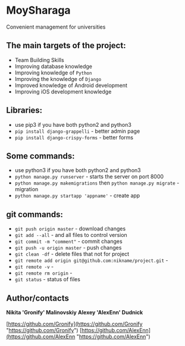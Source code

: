 # MoySharaga

 Convenient management for universities

## The main targets of the project:
* Team Building Skills
* Improving database knowledge
* Improving knowledge of `Python`
* Improving the knowledge of `Django`
* Improved knowledge of Android development
* Improving iOS development knowledge

## Libraries:
 * use pip3 if you have both python2 and python3
 * `pip install django-grappelli` - better admin page
 * `pip install django-crispy-forms` - better forms 


## Some commands:
 * use python3 if you have both python2 and python3
 * `python manage.py runserver` - starts the server on port 8000
 * `python manage.py makemigrations` then ` python manage.py migrate ` - migration
 * `python manage.py startapp 'appname'` - create app

## git commands:
 * `git push origin master` - download changes
 * `git add --all` - and all files to control version
 * `git commit -m "comment"` - commit changes
 * `git push -u origin master` - push changes
 * `git clean -df` - delete files that not for project
 * `git remote add origin git@github.com:nikname/project.git` -
 * `git remote -v` - 
 * `git remote rm origin` -
 * `git status` - status of files  


## Author/contacts

**Nikita 'Gronify' Malinovskiy**
**Alexey 'AlexEnn' Dudnick**

[https://github.com/Gronify](https://github.com/Gronify "https://github.com/Gronify")
[https://github.com/AlexEnn](https://github.com/AlexEnn "https://github.com/AlexEnn")

